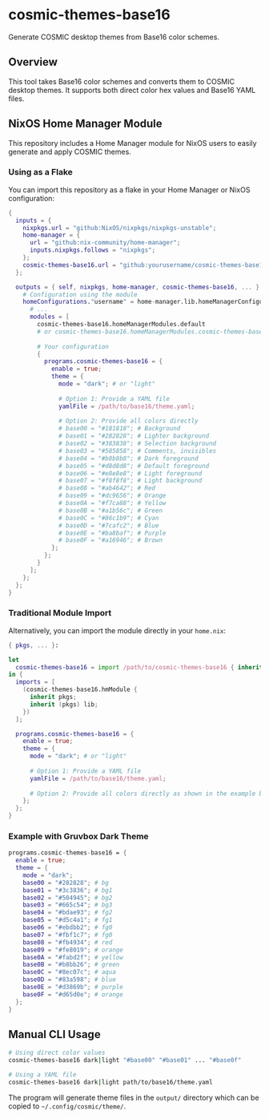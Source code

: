 # cosmic-themes-base16

Generate COSMIC desktop themes from Base16 color schemes.

## Overview

This tool takes Base16 color schemes and converts them to COSMIC desktop themes. It supports both direct color hex values and Base16 YAML files.

## NixOS Home Manager Module

This repository includes a Home Manager module for NixOS users to easily generate and apply COSMIC themes.

### Using as a Flake

You can import this repository as a flake in your Home Manager or NixOS configuration:

```nix
{
  inputs = {
    nixpkgs.url = "github:NixOS/nixpkgs/nixpkgs-unstable";
    home-manager = {
      url = "github:nix-community/home-manager";
      inputs.nixpkgs.follows = "nixpkgs";
    };
    cosmic-themes-base16.url = "github:yourusername/cosmic-themes-base16";
  };

  outputs = { self, nixpkgs, home-manager, cosmic-themes-base16, ... }: {
    # Configuration using the module
    homeConfigurations."username" = home-manager.lib.homeManagerConfiguration {
      # ...
      modules = [
        cosmic-themes-base16.homeManagerModules.default
        # or cosmic-themes-base16.homeManagerModules.cosmic-themes-base16
        
        # Your configuration
        {
          programs.cosmic-themes-base16 = {
            enable = true;
            theme = {
              mode = "dark"; # or "light"
              
              # Option 1: Provide a YAML file
              yamlFile = /path/to/base16/theme.yaml;
              
              # Option 2: Provide all colors directly
              # base00 = "#181818"; # Background
              # base01 = "#282828"; # Lighter background
              # base02 = "#383838"; # Selection background
              # base03 = "#585858"; # Comments, invisibles
              # base04 = "#b8b8b8"; # Dark foreground
              # base05 = "#d8d8d8"; # Default foreground
              # base06 = "#e8e8e8"; # Light foreground
              # base07 = "#f8f8f8"; # Light background
              # base08 = "#ab4642"; # Red
              # base09 = "#dc9656"; # Orange
              # base0A = "#f7ca88"; # Yellow
              # base0B = "#a1b56c"; # Green
              # base0C = "#86c1b9"; # Cyan
              # base0D = "#7cafc2"; # Blue
              # base0E = "#ba8baf"; # Purple
              # base0F = "#a16946"; # Brown
            };
          };
        }
      ];
    };
  };
}
```

### Traditional Module Import

Alternatively, you can import the module directly in your `home.nix`:

```nix
{ pkgs, ... }:

let
  cosmic-themes-base16 = import /path/to/cosmic-themes-base16 { inherit pkgs; };
in {
  imports = [
    (cosmic-themes-base16.hmModule { 
      inherit pkgs; 
      inherit (pkgs) lib; 
    })
  ];

  programs.cosmic-themes-base16 = {
    enable = true;
    theme = {
      mode = "dark"; # or "light"
      
      # Option 1: Provide a YAML file
      yamlFile = /path/to/base16/theme.yaml;
      
      # Option 2: Provide all colors directly as shown in the example below
    };
  };
}
```

### Example with Gruvbox Dark Theme

```nix
programs.cosmic-themes-base16 = {
  enable = true;
  theme = {
    mode = "dark";
    base00 = "#282828"; # bg
    base01 = "#3c3836"; # bg1
    base02 = "#504945"; # bg2
    base03 = "#665c54"; # bg3
    base04 = "#bdae93"; # fg2
    base05 = "#d5c4a1"; # fg1
    base06 = "#ebdbb2"; # fg0
    base07 = "#fbf1c7"; # fg0
    base08 = "#fb4934"; # red
    base09 = "#fe8019"; # orange
    base0A = "#fabd2f"; # yellow
    base0B = "#b8bb26"; # green
    base0C = "#8ec07c"; # aqua
    base0D = "#83a598"; # blue
    base0E = "#d3869b"; # purple
    base0F = "#d65d0e"; # orange
  };
}
```

## Manual CLI Usage

```bash
# Using direct color values
cosmic-themes-base16 dark|light "#base00" "#base01" ... "#base0f"

# Using a YAML file
cosmic-themes-base16 dark|light path/to/base16/theme.yaml
```

The program will generate theme files in the `output/` directory which can be copied to `~/.config/cosmic/theme/`.